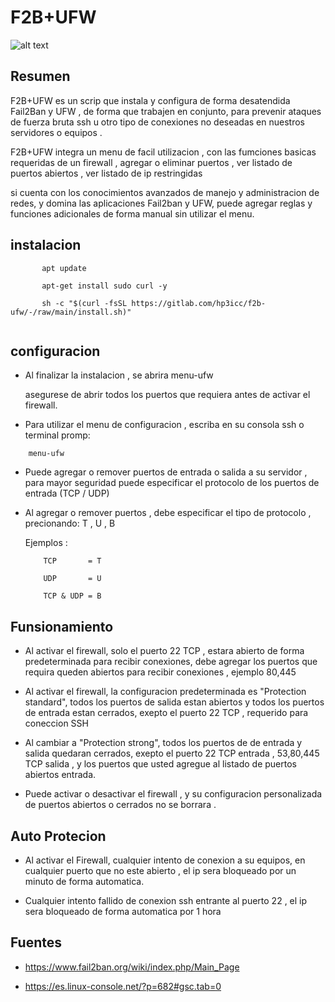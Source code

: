 # F2B+UFW

![alt text](https://gitlab.com/hp3icc/f2b-ufw/-/raw/main/firewall.jpg)

## Resumen

F2B+UFW es un scrip que instala y configura de forma desatendida Fail2Ban y UFW , de forma que trabajen en conjunto, para prevenir ataques de fuerza bruta ssh u otro tipo de conexiones no deseadas en nuestros servidores o equipos .

F2B+UFW integra un menu de facil utilizacion , con las fumciones basicas requeridas de un firewall , agregar o eliminar puertos , ver listado de puertos abiertos , ver listado de ip restringidas 

si cuenta con los conocimientos avanzados de manejo y administracion de redes, y domina las aplicaciones Fail2ban y UFW, puede agregar reglas y funciones adicionales de forma manual sin utilizar el menu.

## instalacion

```
       apt update

       apt-get install sudo curl -y
       
       sh -c "$(curl -fsSL https://gitlab.com/hp3icc/f2b-ufw/-/raw/main/install.sh)"
       
```

## configuracion

* Al finalizar la instalacion , se abrira menu-ufw 

  asegurese de abrir todos los puertos que requiera antes de activar el firewall.

* Para utilizar el menu de configuracion , escriba en su consola ssh o terminal promp:   


```
    menu-ufw 

```

* Puede agregar o remover puertos de entrada o salida a su servidor , para mayor seguridad puede especificar el protocolo de los puertos de entrada (TCP / UDP)

* Al agregar o remover puertos , debe especificar el tipo de protocolo , precionando: T , U , B 
  
  Ejemplos :  
  
          TCP       = T
  
          UDP       = U

          TCP & UDP = B


## Funsionamiento

* Al activar el firewall, solo el puerto 22 TCP , estara abierto de forma predeterminada para recibir conexiones, debe agregar los puertos que requira queden abiertos para recibir conexiones , ejemplo 80,445 

* Al activar el firewall, la configuracion predeterminada es "Protection standard", todos los puertos de salida estan abiertos y todos los puertos de entrada estan cerrados, exepto el puerto 22 TCP , requerido para coneccion SSH

* Al cambiar a "Protection strong", todos los puertos de de entrada y salida quedaran cerrados, exepto el puerto 22 TCP entrada , 53,80,445 TCP salida , y los puertos que usted agregue al listado de puertos abiertos entrada.

* Puede activar o desactivar el firewall , y su configuracion personalizada de puertos abiertos o cerrados no se borrara .

## Auto Protecion 

* Al activar el Firewall, cualquier intento de conexion a su equipos, en cualquier puerto que no este abierto , el ip sera bloqueado por un minuto de forma automatica.

* Cualquier intento fallido de conexion ssh entrante al puerto 22 , el ip sera bloqueado de forma automatica por 1 hora

## Fuentes

* https://www.fail2ban.org/wiki/index.php/Main_Page

* https://es.linux-console.net/?p=682#gsc.tab=0

